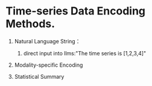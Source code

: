 # Time-series Data Encoding Methods.
1. Natural Language String：
   1. direct input into llms:"The time series is [1,2,3,4]"
2. Modality-specific Encoding
   
3. Statistical Summary